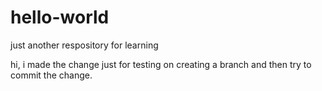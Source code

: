 # hello-world
just another respository for learning

hi, i made the change just for testing on creating a branch and then try to commit the change.
